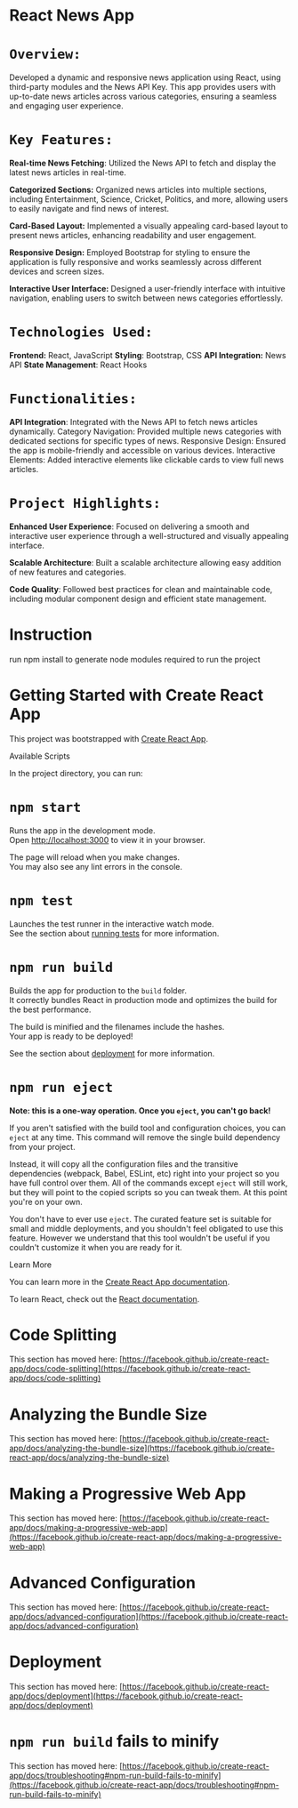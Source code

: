 #            **React News App**

# `Overview:`
Developed a dynamic and responsive news application using React, using third-party modules and the News API Key. This app provides users with up-to-date news articles across various categories, ensuring a seamless and engaging user experience.

# `Key Features:`

**Real-time News Fetching**: Utilized the News API to fetch and display the latest news articles in real-time.

**Categorized Sections:** Organized news articles into multiple sections, including Entertainment, Science, Cricket, Politics, and more, allowing users to easily navigate and find news of interest.

**Card-Based Layout:** Implemented a visually appealing card-based layout to present news articles, enhancing readability and user engagement.

**Responsive Design:** Employed Bootstrap for styling to ensure the application is fully responsive and works seamlessly across different devices and screen sizes.

**Interactive User Interface:** Designed a user-friendly interface with intuitive navigation, enabling users to switch between news categories effortlessly.

# `Technologies Used:`

**Frontend:** React, JavaScript
**Styling**: Bootstrap, CSS
**API Integration:** News API
**State Management**: React Hooks


# `Functionalities:`

**API Integration**: Integrated with the News API to fetch news articles dynamically.
Category Navigation: Provided multiple news categories with dedicated sections for specific types of news.
Responsive Design: Ensured the app is mobile-friendly and accessible on various devices.
Interactive Elements: Added interactive elements like clickable cards to view full news articles.

# `Project Highlights:`
**Enhanced User Experience**: Focused on delivering a smooth and interactive user experience through a well-structured and visually appealing interface.

**Scalable Architecture**: Built a scalable architecture allowing easy addition of new features and categories.

**Code Quality**: Followed best practices for clean and maintainable code, including modular component design and efficient state management.


# Instruction

run npm install to generate node modules required to run the project

# Getting Started with Create React App

This project was bootstrapped with [Create React App](https://github.com/facebook/create-react-app).

 Available Scripts

In the project directory, you can run:

# `npm start`

Runs the app in the development mode.\
Open [http://localhost:3000](http://localhost:3000) to view it in your browser.

The page will reload when you make changes.\
You may also see any lint errors in the console.

# `npm test`

Launches the test runner in the interactive watch mode.\
See the section about [running tests](https://facebook.github.io/create-react-app/docs/running-tests) for more information.

# `npm run build`

Builds the app for production to the `build` folder.\
It correctly bundles React in production mode and optimizes the build for the best performance.

The build is minified and the filenames include the hashes.\
Your app is ready to be deployed!

See the section about [deployment](https://facebook.github.io/create-react-app/docs/deployment) for more information.

# `npm run eject`

**Note: this is a one-way operation. Once you `eject`, you can't go back!**

If you aren't satisfied with the build tool and configuration choices, you can `eject` at any time. This command will remove the single build dependency from your project.

Instead, it will copy all the configuration files and the transitive dependencies (webpack, Babel, ESLint, etc) right into your project so you have full control over them. All of the commands except `eject` will still work, but they will point to the copied scripts so you can tweak them. At this point you're on your own.

You don't have to ever use `eject`. The curated feature set is suitable for small and middle deployments, and you shouldn't feel obligated to use this feature. However we understand that this tool wouldn't be useful if you couldn't customize it when you are ready for it.

 Learn More

You can learn more in the [Create React App documentation](https://facebook.github.io/create-react-app/docs/getting-started).

To learn React, check out the [React documentation](https://reactjs.org/).

# Code Splitting

This section has moved here: [https://facebook.github.io/create-react-app/docs/code-splitting](https://facebook.github.io/create-react-app/docs/code-splitting)

# Analyzing the Bundle Size

This section has moved here: [https://facebook.github.io/create-react-app/docs/analyzing-the-bundle-size](https://facebook.github.io/create-react-app/docs/analyzing-the-bundle-size)

# Making a Progressive Web App

This section has moved here: [https://facebook.github.io/create-react-app/docs/making-a-progressive-web-app](https://facebook.github.io/create-react-app/docs/making-a-progressive-web-app)

# Advanced Configuration

This section has moved here: [https://facebook.github.io/create-react-app/docs/advanced-configuration](https://facebook.github.io/create-react-app/docs/advanced-configuration)

# Deployment

This section has moved here: [https://facebook.github.io/create-react-app/docs/deployment](https://facebook.github.io/create-react-app/docs/deployment)

# `npm run build` fails to minify

This section has moved here: [https://facebook.github.io/create-react-app/docs/troubleshooting#npm-run-build-fails-to-minify](https://facebook.github.io/create-react-app/docs/troubleshooting#npm-run-build-fails-to-minify)
